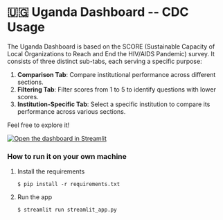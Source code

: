 # 🇺🇬 Uganda Dashboard -- CDC Usage

The Uganda Dashboard is based on the SCORE (Sustainable Capacity of Local Organizations to Reach and End the HIV/AIDS Pandemic) survey. It consists of three distinct sub-tabs, each serving a specific purpose:

1. **Comparison Tab**: Compare institutional performance across different sections.
2. **Filtering Tab**: Filter scores from 1 to 5 to identify questions with lower scores.
3. **Institution-Specific Tab**: Select a specific institution to compare its performance across various sections.

Feel free to explore it!

[![Open the dashboard in Streamlit](https://static.streamlit.io/badges/streamlit_badge_black_white.svg)](https://ugandadashboardcghpi.streamlit.app/)

### How to run it on your own machine

1. Install the requirements

   ```
   $ pip install -r requirements.txt
   ```

2. Run the app

   ```
   $ streamlit run streamlit_app.py
   ```
